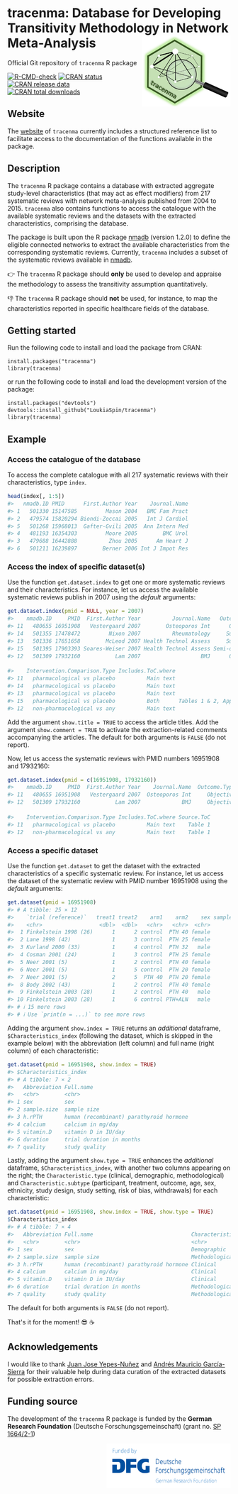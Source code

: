 # tracenma: Database for Developing Transitivity Methodology in Network Meta-Analysis   <img src="man/figures/logo.png" align="right" width="200" />    

Official Git repository of `tracenma` R package

<!-- badges: start -->
[![R-CMD-check](https://github.com/LoukiaSpin/tracenma/actions/workflows/R-CMD-check.yaml/badge.svg?branch=main)](https://github.com/LoukiaSpin/tracenma/actions/workflows/R-CMD-check.yaml)
[![CRAN status](https://www.r-pkg.org/badges/version/tracenma)](https://CRAN.R-project.org/package=tracenma)
[![CRAN release data](https://www.r-pkg.org/badges/last-release/tracenma)](https://www.r-pkg.org/badges/last-release/tracenma)
[![CRAN total downloads](https://cranlogs.r-pkg.org/badges/grand-total/tracenma)](https://cranlogs.r-pkg.org/badges/grand-total/tracenma)
<!-- badges: end -->

## Website

The [website](https://loukiaspin.github.io/tracenma/) of `tracenma` currently includes a structured reference list to facilitate access to the documentation of the functions available in the package.

## Description 

The `tracenma` R package contains a database with extracted aggregate 
study-level characteristics (that may act as effect modifiers) from 217 
systematic reviews with network meta-analysis published from 2004 to 2015. 
`tracenma` also contains functions to access the catalogue with the available 
systematic reviews and the datasets with the extracted characteristics, 
comprising the database.

The package is built upon the R package 
[nmadb](https://CRAN.R-project.org/package=nmadb) (version 1.2.0) to define the 
eligible connected networks to extract the available characteristics from the 
corresponding systematic reviews. Currently, `tracenma` includes a subset of the 
systematic reviews available in 
[nmadb](https://CRAN.R-project.org/package=nmadb).

👉 The `tracenma` R package should **only** be used to develop and appraise the 
methodology to assess the transitivity assumption quantitatively.

👎 The `tracenma` R package should **not** be used, for instance, to map the 
characteristics reported in specific healthcare fields of the database.

## Getting started

Run the following code to install and load the package from CRAN:

    install.packages("tracenma")
    library(tracenma)

or run the following code to install and load the development version of the package:

    install.packages("devtools")
    devtools::install_github("LoukiaSpin/tracenma")
    library(tracenma)

## Example

### Access the catalogue of the database

To access the complete catalogue with all 217 systematic reviews with their 
characteristics, type `index`. 

``` r
head(index[, 1:5])
#>   nmadb.ID PMID      First.Author Year    Journal.Name 
#> 1   501330 15147585         Mason 2004   BMC Fam Pract
#> 2   479574 15820294 Biondi-Zoccai 2005   Int J Cardiol
#> 5   501268 15968013  Gafter-Gvili 2005  Ann Intern Med
#> 4   481193 16354303         Moore 2005        BMC Urol
#> 3   479688 16442888          Zhou 2005      Am Heart J
#> 6   501211 16239897        Berner 2006 Int J Impot Res
```

### Access the index of specific dataset(s)

Use the function `get.dataset.index` to get one or more  systematic reviews and 
their characteristics. For instance, let us access the available systematic 
reviews publish in 2007 using the _default_ arguments:

``` r
get.dataset.index(pmid = NULL, year = 2007)
#>    nmadb.ID     PMID  First.Author Year          Journal.Name   Outcome.Type
#> 11   480655 16951908   Vestergaard 2007        Osteoporos Int      Objective
#> 14   501355 17478472         Nixon 2007          Rheumatology     Subjective
#> 13   501336 17651658        McLeod 2007 Health Technol Assess     Subjective
#> 15   501395 17903393 Soares-Weiser 2007 Health Technol Assess Semi-objective
#> 12   501309 17932160           Lam 2007                   BMJ      Objective
                                                                                                                                                    
#>    Intervention.Comparison.Type Includes.ToC.where                      Source.ToC
#> 11   pharmacological vs placebo          Main text                         Table 1
#> 14   pharmacological vs placebo          Main text                         Table 1
#> 13   pharmacological vs placebo          Main text                    Table 2 to 4
#> 15   pharmacological vs placebo          Both      Tables 1 & 2, Appendix Tables 5
#> 12   non-pharmacological vs any          Main text                         Table 1
```

Add the argument `show.title = TRUE` to access the article titles. Add the 
argument `show.comment = TRUE` to activate the extraction-related comments 
accompanying the articles. The default for both arguments is `FALSE` (do not 
report).

Now, let us access the systematic reviews with PMID numbers 16951908 and 17932160:

``` r
get.dataset.index(pmid = c(16951908, 17932160))
#>    nmadb.ID     PMID  First.Author Year    Journal.Name  Outcome.Type
#> 11   480655 16951908   Vestergaard 2007  Osteoporos Int     Objective
#> 12   501309 17932160           Lam 2007             BMJ     Objective
                                                                                                                                                    
#>    Intervention.Comparison.Type Includes.ToC.where Source.ToC
#> 11   pharmacological vs placebo          Main text    Table 1
#> 12   non-pharmacological vs any          Main text    Table 1
```

### Access a specific dataset

Use the function `get.dataset` to get the dataset with the extracted 
characteristics of a specific systematic review. For instance, let us access the 
dataset of the systematic review with PMID number 16951908 using the _default_ 
arguments:

``` r
get.dataset(pmid = 16951908)
#> # A tibble: 25 × 12
#>    `trial (reference)`   treat1 treat2    arm1    arm2    sex sample.size h.rPTH   calcium vitamin.D duration quality
#>    <chr>                  <dbl>  <dbl>   <chr>   <chr>  <chr>       <dbl>  <chr>     <dbl>     <dbl>    <dbl>   <dbl>
#>  1 Finkelstein 1998 (26)      1      2 control  PTH 40 female          43   1-34        NA        NA       12       2
#>  2 Lane 1998 (42)             1      3 control  PTH 25 female          51   1-34      1500       800       12       3
#>  3 Kurland 2000 (33)          1      4 control  PTH 32   male          23   1-34      1500       400       18       3
#>  4 Cosman 2001 (24)           1      3 control  PTH 25 female          52   1-34      1500       800       36       3
#>  5 Neer 2001 (5)              1      2 control  PTH 40 female         882   1-34      1000       400       21       3
#>  6 Neer 2001 (5)              1      5 control  PTH 20 female         892   1-34      1000       400       21       3
#>  7 Neer 2001 (5)              2      5  PTH 40  PTH 20 female         878   1-34      1000       400       21       3
#>  8 Body 2002 (43)             1      2 control  PTH 40 female         146   1-34      1000       400       12       4
#>  9 Finkelstein 2003 (28)      1      2 control  PTH 40   male          48   1-34      1000       400       30       3
#> 10 Finkelstein 2003 (28)      1      6 control PTH+ALN   male          53   1-34      1000       400       30       3
#> # ℹ 15 more rows
#> # ℹ Use `print(n = ...)` to see more rows
``` 
Adding the argument `show.index = TRUE` returns an _additional_ dataframe, 
`$Characteristics_index` (following the dataset, which is skipped in the example 
below) with the abbreviation (left column) and full name (right column) of each 
characteristic:

``` r
get.dataset(pmid = 16951908, show.index = TRUE)
#> $Characteristics_index
#> # A tibble: 7 × 2
#>   Abbreviation Full.name                              
#>   <chr>        <chr>                                  
#> 1 sex          sex                                    
#> 2 sample.size  sample size                            
#> 3 h.rPTH       human (recombinant) parathyroid hormone
#> 4 calcium      calcium in mg/day                      
#> 5 vitamin.D    vitamin D in IU/day                    
#> 6 duration     trial duration in months               
#> 7 quality      study quality  
``` 

Lastly, adding the argument `show.type = TRUE` enhances the _additional_ dataframe, 
`$Characteristics_index`, with another two columns appearing on the right; the 
`Characteristic.type` (clinical, demographic, methodological) and 
`Characteristic.subtype` (participant, treatment, outcome, age, sex, ethnicity, 
study design, study setting, risk of bias, withdrawals) for each characteristic:

``` r
get.dataset(pmid = 16951908, show.index = TRUE, show.type = TRUE)
$Characteristics_index
#> # A tibble: 7 × 4
#>   Abbreviation Full.name                               Characteristic.type Characteristic.subtype
#>   <chr>        <chr>                                   <chr>               <chr>                 
#> 1 sex          sex                                     Demographic         Sex                   
#> 2 sample.size  sample size                             Methodological      Study design          
#> 3 h.rPTH       human (recombinant) parathyroid hormone Clinical            Intervention          
#> 4 calcium      calcium in mg/day                       Clinical            Intervention          
#> 5 vitamin.D    vitamin D in IU/day                     Clinical            Intervention          
#> 6 duration     trial duration in months                Methodological      Study design          
#> 7 quality      study quality                           Methodological      Risk of bias          
``` 
The default for both arguments is `FALSE` (do not report).

That's it for the moment! 😎 ☕

## Acknowledgements

I would like to thank [Juan Jose Yepes-Nuñez](www.linkedin.com/in/yepes-nunez) and [Andrés Mauricio García-Sierra](https://www.linkedin.com/in/andres-mauricio-garcia-sierra-980971125) for their valuable help during data curation of the extracted datasets for possible extraction errors.

## Funding source

The development of the `tracenma` R package is funded by the **German Research Foundation** (Deutsche Forschungsgemeinschaft) (grant no. [SP 1664/2-1](https://gepris.dfg.de/gepris/projekt/462260733)) <div style="text-align: right"> <img src="man/figures/dfg_logo_schriftzug_blau_foerderung_en.png" width="280" height="100" align="right"></div>
